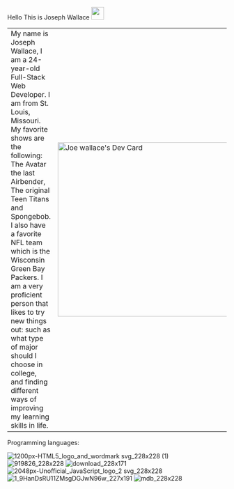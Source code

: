 Hello This is Joseph Wallace  <img src="https://github.com/TheDudeThatCode/TheDudeThatCode/blob/master/Assets/Hi.gif" width="29px">



<table>
<tr>
  <td valign="center">
  My name is Joseph Wallace, I am a 24-year-old Full-Stack Web Developer. I am from St. Louis, Missouri. My favorite shows are the following: The Avatar the last Airbender, The original Teen Titans and Spongebob. I also have a favorite NFL team which is the Wisconsin Green Bay Packers. I am a very proficient person that likes to try new things out: such as what type of major should I choose in college, and finding different ways of improving my learning skills in life.
<td >

  <a href="https://app.daily.dev/JoeWallace35"><img src="https://api.daily.dev/devcards/220a2de0a5824f24beff2c0f1beea884.png?r=e8x" width="400" alt="Joe wallace's Dev Card"/></a>
  </td>

 </tr>
</table>

Programming languages:


![1200px-HTML5_logo_and_wordmark svg_228x228 (1)](https://user-images.githubusercontent.com/60151170/154166548-469306bd-e2f8-4470-822b-e8b1e0713af8.png) ![919826_228x228](https://user-images.githubusercontent.com/60151170/154167399-6e7cb418-d8f8-4efc-9085-405e8d84bede.png)  ![download_228x171](https://user-images.githubusercontent.com/60151170/154167543-15e800e1-457b-46e9-80cc-fdc411c2e5be.png) ![2048px-Unofficial_JavaScript_logo_2 svg_228x228](https://user-images.githubusercontent.com/60151170/154167669-e68447e6-8e2b-4c61-9757-1a7ff345673e.png) ![1_9HanDsRU11ZMsgDGJwN96w_227x191](https://user-images.githubusercontent.com/60151170/154167883-ea94dcb3-399f-4be3-8f58-048fb56f2d5a.png) ![mdb_228x228](https://user-images.githubusercontent.com/60151170/154168138-444f199a-8a9e-4bea-bd3f-19e203c79f4c.png)








